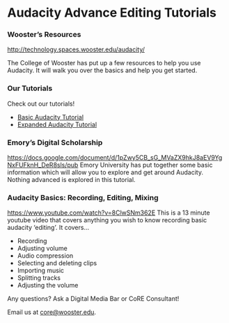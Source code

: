 # Audacity Advance Editing Tutorials 
### Wooster’s Resources
http://technology.spaces.wooster.edu/audacity/ 

The College of Wooster has put up a few resources to help you use Audacity. It will walk you over the basics and help you get started.
### Our Tutorials
Check out our tutorials!
* [Basic Audacity Tutorial](https://github.com/wooster-core/Documentation/blob/master/SS:%20Basic%20Recording%20with%20Audacity.md)
* [Expanded Audacity Tutorial](https://github.com/wooster-core/Documentation/blob/master/SS:%20Expanded%20Audacity%20Tutorial.md)


### Emory’s Digital Scholarship 
https://docs.google.com/document/d/1pZwy5CB_sG_MVaZX9hkJ8aEV9YgNxFUFknH_DeR8sls/pub 
Emory University has put together some basic information which will allow you to explore and get around Audacity. Nothing advanced is explored in this tutorial. 


### Audacity Basics: Recording, Editing, Mixing
https://www.youtube.com/watch?v=8ClwSNm362E
This is a 13 minute youtube video that covers anything you wish to know recording basic audacity ‘editing’. It covers... 
* Recording
* Adjusting volume
* Audio compression
* Selecting and deleting clips
* Importing music
* Splitting tracks
* Adjusting the volume

Any questions? Ask a Digital Media Bar or CoRE Consultant!

Email us at [core@wooster.edu](mailto:core@wooster.edu).
